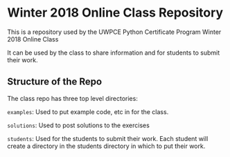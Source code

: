 # Winter 2018 Online Class Repository

This is a repository used by the UWPCE Python Certificate Program Winter 2018 Online Class

It can be used by the class to share information and for students to submit their work.

## Structure of the Repo

The class repo has three top level directories:

`examples`: Used to put example code, etc in for the class.

`solutions`: Used to post solutions to the exercises

`students`: Used for the students to submit their work. Each student will create a directory in the students directory in which to put their work.


